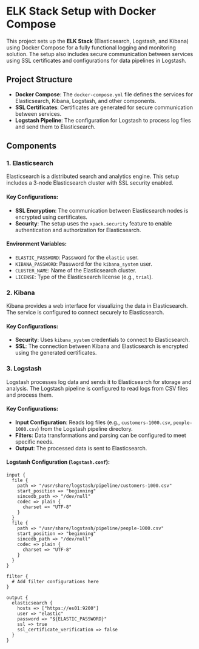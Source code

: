 # ELK Stack Setup with Docker Compose

This project sets up the **ELK Stack** (Elasticsearch, Logstash, and Kibana) using Docker Compose for a fully functional logging and monitoring solution. The setup also includes secure communication between services using SSL certificates and configurations for data pipelines in Logstash.

## Project Structure

- **Docker Compose**: The `docker-compose.yml` file defines the services for Elasticsearch, Kibana, Logstash, and other components.
- **SSL Certificates**: Certificates are generated for secure communication between services.
- **Logstash Pipeline**: The configuration for Logstash to process log files and send them to Elasticsearch.

## Components

### 1. **Elasticsearch**
Elasticsearch is a distributed search and analytics engine. This setup includes a 3-node Elasticsearch cluster with SSL security enabled.

#### Key Configurations:
- **SSL Encryption**: The communication between Elasticsearch nodes is encrypted using certificates.
- **Security**: The setup uses the `xpack.security` feature to enable authentication and authorization for Elasticsearch.

#### Environment Variables:
- `ELASTIC_PASSWORD`: Password for the `elastic` user.
- `KIBANA_PASSWORD`: Password for the `kibana_system` user.
- `CLUSTER_NAME`: Name of the Elasticsearch cluster.
- `LICENSE`: Type of the Elasticsearch license (e.g., `trial`).

### 2. **Kibana**
Kibana provides a web interface for visualizing the data in Elasticsearch. The service is configured to connect securely to Elasticsearch.

#### Key Configurations:
- **Security**: Uses `kibana_system` credentials to connect to Elasticsearch.
- **SSL**: The connection between Kibana and Elasticsearch is encrypted using the generated certificates.

### 3. **Logstash**
Logstash processes log data and sends it to Elasticsearch for storage and analysis. The Logstash pipeline is configured to read logs from CSV files and process them.

#### Key Configurations:
- **Input Configuration**: Reads log files (e.g., `customers-1000.csv`, `people-1000.csv`) from the Logstash pipeline directory.
- **Filters**: Data transformations and parsing can be configured to meet specific needs.
- **Output**: The processed data is sent to Elasticsearch.

#### Logstash Configuration (`logstash.conf`):
```plaintext
input {
  file {
    path => "/usr/share/logstash/pipeline/customers-1000.csv"
    start_position => "beginning"
    sincedb_path => "/dev/null"
    codec => plain {
      charset => "UTF-8"
    }
  }
  file {
    path => "/usr/share/logstash/pipeline/people-1000.csv"
    start_position => "beginning"
    sincedb_path => "/dev/null"
    codec => plain {
      charset => "UTF-8"
    }
  }
}

filter {
  # Add filter configurations here
}

output {
  elasticsearch {
    hosts => ["https://es01:9200"]
    user => "elastic"
    password => "${ELASTIC_PASSWORD}"
    ssl => true
    ssl_certificate_verification => false
  }
}
